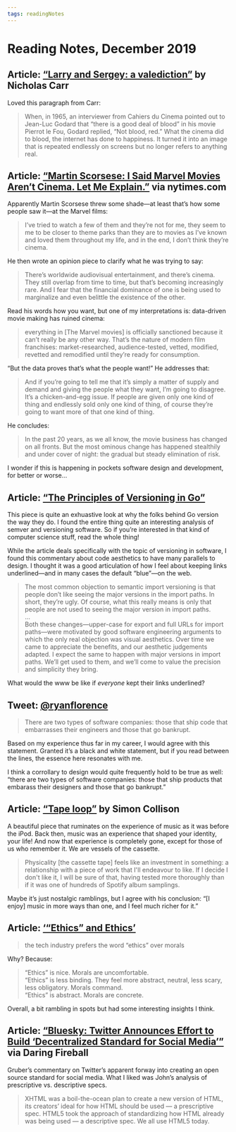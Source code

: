 ```yaml
---
tags: readingNotes
---
```


# Reading Notes, December 2019

## Article: [“Larry and Sergey: a valediction”](http://www.roughtype.com/?p=8661) by Nicholas Carr

Loved this paragraph from Carr:

> When, in 1965, an interviewer from Cahiers du Cinema pointed out to Jean-Luc Godard that “there is a good deal of blood” in his movie Pierrot le Fou, Godard replied, “Not blood, red.” What the cinema did to blood, the internet has done to happiness. It turned it into an image that is repeated endlessly on screens but no longer refers to anything real.

## Article: [“Martin Scorsese: I Said Marvel Movies Aren’t Cinema. Let Me Explain.”](https://www.nytimes.com/2019/11/04/opinion/martin-scorsese-marvel.html) via nytimes.com

Apparently Martin Scorsese threw some shade—at least that’s how some people saw it—at the Marvel films:

> I’ve tried to watch a few of them and they’re not for me, they seem to me to be closer to theme parks than they are to movies as I’ve known and loved them throughout my life, and in the end, I don’t think they’re cinema.

He then wrote an opinion piece to clarify what he was trying to say:

> There’s worldwide audiovisual entertainment, and there’s cinema. They still overlap from time to time, but that’s becoming increasingly rare. And I fear that the financial dominance of one is being used to marginalize and even belittle the existence of the other.

Read his words how you want, but one of my interpretations is: data-driven movie making has ruined cinema:

> everything in [The Marvel movies] is officially sanctioned because it can’t really be any other way. That’s the nature of modern film franchises: market-researched, audience-tested, vetted, modified, revetted and remodified until they’re ready for consumption.

“But the data proves that’s what the people want!” He addresses that:

> And if you’re going to tell me that it’s simply a matter of supply and demand and giving the people what they want, I’m going to disagree. It’s a chicken-and-egg issue. If people are given only one kind of thing and endlessly sold only one kind of thing, of course they’re going to want more of that one kind of thing.

He concludes:

> In the past 20 years, as we all know, the movie business has changed on all fronts. But the most ominous change has happened stealthily and under cover of night: the gradual but steady elimination of risk.

I wonder if this is happening in pockets software design and development, for better or worse...

## Article: [“The Principles of Versioning in Go”](https://research.swtch.com/vgo-principles)

This piece is quite an exhuastive look at why the folks behind Go version the way they do. I found the entire thing quite an interesting analysis of semver and versioning software. So if you’re interested in that kind of computer science stuff, read the whole thing!

While the article deals specifically with the topic of versioning in software, I found this commentary about code aesthetics to have many parallels to design. I thought it was a good articulation of how I feel about keeping links underlined—and in many cases the default “blue”—on the web.

> The most common objection to semantic import versioning is that people don’t like seeing the major versions in the import paths. In short, they’re ugly. Of course, what this really means is only that people are not used to seeing the major version in import paths.  
> ...  
> Both these changes—upper-case for export and full URLs for import paths—were motivated by good software engineering arguments to which the only real objection was visual aesthetics. Over time we came to appreciate the benefits, and our aesthetic judgements adapted. I expect the same to happen with major versions in import paths. We’ll get used to them, and we’ll come to value the precision and simplicity they bring.

What would the www be like if _everyone_ kept their links underlined? 

## Tweet: [@ryanflorence](https://twitter.com/ryanflorence/status/1201997439915311104?s=21)

> There are two types of software companies: those that ship code that embarrasses their engineers and those that go bankrupt.

Based on my experience thus far in my career, I would agree with this statement. Granted it’s a black and white statement, but if you read between the lines, the essence here resonates with me. 

I think a corrollary to design would quite frequently hold to be true as well: “there are two types of software companies: those that ship products that embarass their designers and those that go bankrupt.”

## Article: [“Tape loop”](https://colly.com/journal/tape-loop) by Simon Collison

A beautiful piece that ruminates on the experience of music as it was before the iPod. Back then, music was an experience that shaped your identity, your life! And now that experience is completely gone, except for those of us who remember it. We are vessels of the cassette. 

> Physicality [the cassette tape] feels like an investment in something: a relationship with a piece of work that I'll endeavour to like. If I decide I don't like it, I will be sure of that, having tested more thoroughly than if it was one of hundreds of Spotify album samplings.

Maybe it’s just nostalgic ramblings, but I agree with his conclusion: “[I enjoy] music in more ways than one, and I feel much richer for it.”

## Article: [‘“Ethics” and Ethics’](https://ia.net/topics/ethics-and-ethics)

> the tech industry prefers the word “ethics” over morals 

Why? Because:

> “Ethics” is nice. Morals are uncomfortable.  
> “Ethics” is less binding. They feel more abstract, neutral, less scary, less obligatory. Morals command.  
> “Ethics” is abstract. Morals are concrete.

Overall, a bit rambling in spots but had some interesting insights I think.

## Article: [“Bluesky: Twitter Announces Effort to Build ‘Decentralized Standard for Social Media’”](https://daringfireball.net/2019/12/bluesky) via Daring Fireball

Gruber’s commentary on Twitter’s apparent forway into creating an open source standard for social media. What I liked was John’s analysis of prescriptive vs. descriptive specs. 

> XHTML was a boil-the-ocean plan to create a new version of HTML, its creators’ ideal for how HTML should be used — a prescriptive spec. HTML5 took the approach of standardizing how HTML already was being used — a descriptive spec. We all use HTML5 today.

